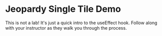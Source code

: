 # Jeopardy Single Tile Demo

This is not a lab! It's just a quick intro to the useEffect hook. Follow along with your instructor as they walk you through the process. 

